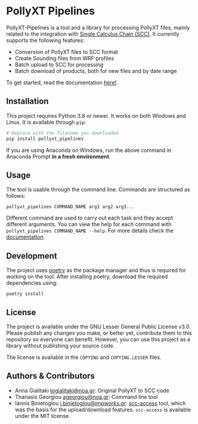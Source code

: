 # PollyXT Pipelines

PollyXT-Pipelines is a tool and a library for processing PollyXT files, mainly related to the integration
with [Single Calculus Chain (SCC)](https://www.earlinet.org/index.php?id=281). It currently supports
the following features:

* Conversion of PollyXT files to SCC format
* Create Sounding files from WRF profiles
* Batch upload to SCC for processing
* Batch download of products, both for new files and by date range

To get started, read the documentation [here!](https://noa-react.github.io/PollyXT-SCC-Pipelines/).

## Installation

This project requires Python 3.8 or newer. It works on both Windows and Linux. It is available through `pip`:

```sh
# Replace with the filename you downloaded
pip install pollyxt_pipelines
```

If you are using Anaconda on Windows, run the above command in Anaconda Prompt **in a fresh environment**.

## Usage

The tool is usable through the command line. Commands are structured as follows:

```
pollyxt_pipelines COMMAND_NAME arg1 arg2 arg3...
```

Different command are used to carry out each task and they accept different arguments. You can view the help for each command with `pollyxt_pipelines COMMAND_NAME --help`. For more details check the [documentation](https://noa-react.github.io/PollyXT-SCC-Pipelines/).

## Development

The project uses [poetry](https://python-poetry.org/) as the package manager and
thus is required for working on the tool. After installing poetry, download the
required dependencies using:

```
poetry install
```

## License

The project is available under the GNU Lesser General Public License v3.0. Please publish any changes you make,
or better yet, contribute them to this repository so everyone can benefit. However, you can use this project
as a library without publishing your source code.

The license is available in the `COPYING` and `COPYING.LESSER` files.

## Authors & Contributors
- Anna Gialitaki <togialitaki@noa.gr>: Original PollyXT to SCC code
- Thanasis Georgiou <ageorgiou@noa.gr>: Command line tool
- Iannis Binietoglou <i.binietoglou@impworks.gr>: [scc-access](https://repositories.imaa.cnr.it/public/scc_access) tool, which was the basis for the upload/download features. `scc-access` is available under the MIT license.